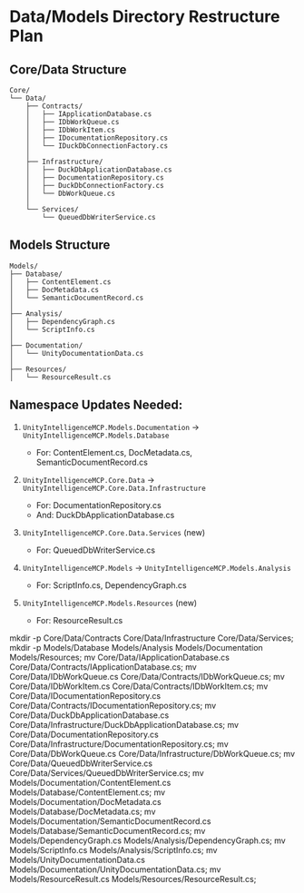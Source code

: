 # Data/Models Directory Restructure Plan

## Core/Data Structure
```
Core/
└── Data/
    ├── Contracts/
    │   ├── IApplicationDatabase.cs
    │   ├── IDbWorkQueue.cs
    │   ├── IDbWorkItem.cs
    │   ├── IDocumentationRepository.cs
    │   └── IDuckDbConnectionFactory.cs
    │
    ├── Infrastructure/
    │   ├── DuckDbApplicationDatabase.cs
    │   ├── DocumentationRepository.cs
    │   ├── DuckDbConnectionFactory.cs
    │   └── DbWorkQueue.cs
    │
    └── Services/
        └── QueuedDbWriterService.cs
```

## Models Structure
```
Models/
├── Database/
│   ├── ContentElement.cs
│   ├── DocMetadata.cs
│   └── SemanticDocumentRecord.cs
│
├── Analysis/
│   ├── DependencyGraph.cs
│   └── ScriptInfo.cs
│
├── Documentation/
│   └── UnityDocumentationData.cs
│
├── Resources/
│   └── ResourceResult.cs
```

## Namespace Updates Needed:
1. `UnityIntelligenceMCP.Models.Documentation` → `UnityIntelligenceMCP.Models.Database`
   - For: ContentElement.cs, DocMetadata.cs, SemanticDocumentRecord.cs
   
2. `UnityIntelligenceMCP.Core.Data` → `UnityIntelligenceMCP.Core.Data.Infrastructure`
   - For: DocumentationRepository.cs
   - And: DuckDbApplicationDatabase.cs

3. `UnityIntelligenceMCP.Core.Data.Services` (new)
   - For: QueuedDbWriterService.cs
   
4. `UnityIntelligenceMCP.Models` → `UnityIntelligenceMCP.Models.Analysis`
   - For: ScriptInfo.cs, DependencyGraph.cs

5. `UnityIntelligenceMCP.Models.Resources` (new)
   - For: ResourceResult.cs

mkdir -p Core/Data/Contracts Core/Data/Infrastructure Core/Data/Services;
mkdir -p Models/Database Models/Analysis Models/Documentation Models/Resources;
mv Core/Data/IApplicationDatabase.cs Core/Data/Contracts/IApplicationDatabase.cs;
mv Core/Data/IDbWorkQueue.cs Core/Data/Contracts/IDbWorkQueue.cs;
mv Core/Data/IDbWorkItem.cs Core/Data/Contracts/IDbWorkItem.cs;
mv Core/Data/IDocumentationRepository.cs Core/Data/Contracts/IDocumentationRepository.cs;
mv Core/Data/DuckDbApplicationDatabase.cs Core/Data/Infrastructure/DuckDbApplicationDatabase.cs;
mv Core/Data/DocumentationRepository.cs Core/Data/Infrastructure/DocumentationRepository.cs;
mv Core/Data/DbWorkQueue.cs Core/Data/Infrastructure/DbWorkQueue.cs;
mv Core/Data/QueuedDbWriterService.cs Core/Data/Services/QueuedDbWriterService.cs;
mv Models/Documentation/ContentElement.cs Models/Database/ContentElement.cs;
mv Models/Documentation/DocMetadata.cs Models/Database/DocMetadata.cs;
mv Models/Documentation/SemanticDocumentRecord.cs Models/Database/SemanticDocumentRecord.cs;
mv Models/DependencyGraph.cs Models/Analysis/DependencyGraph.cs;
mv Models/ScriptInfo.cs Models/Analysis/ScriptInfo.cs;
mv Models/UnityDocumentationData.cs Models/Documentation/UnityDocumentationData.cs;
mv Models/ResourceResult.cs Models/Resources/ResourceResult.cs;